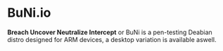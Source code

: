 # BuNi.io
**Breach Uncover Neutralize Intercept** or BuNi is a pen-testing Deabian distro designed for ARM devices, a desktop variation is available aswell.
